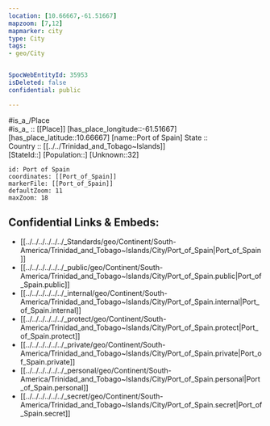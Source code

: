 ```yaml
---
location: [10.66667,-61.51667] 
mapzoom: [7,12] 
mapmarker: city 
type: City
tags:
- geo/City


SpocWebEntityId: 35953
isDeleted: false
confidential: public

---
```

#is_a_/Place  
#is_a_ :: [[Place]] 
[has_place_longitude::-61.51667] 
[has_place_latitude::10.66667] 
[name::Port of Spain] 
State ::  
Country :: [[../../Trinidad_and_Tobago~Islands]]  
[StateId::] 
[Population::] 
[Unknown::32] 


```leaflet
id: Port of Spain
coordinates: [[Port_of_Spain]] 
markerFile: [[Port_of_Spain]] 
defaultZoom: 11 
maxZoom: 18
```


## Confidential Links & Embeds: 
- [[../../../../../../_Standards/geo/Continent/South-America/Trinidad_and_Tobago~Islands/City/Port_of_Spain|Port_of_Spain]] 
- [[../../../../../../_public/geo/Continent/South-America/Trinidad_and_Tobago~Islands/City/Port_of_Spain.public|Port_of_Spain.public]] 
- [[../../../../../../_internal/geo/Continent/South-America/Trinidad_and_Tobago~Islands/City/Port_of_Spain.internal|Port_of_Spain.internal]] 
- [[../../../../../../_protect/geo/Continent/South-America/Trinidad_and_Tobago~Islands/City/Port_of_Spain.protect|Port_of_Spain.protect]] 
- [[../../../../../../_private/geo/Continent/South-America/Trinidad_and_Tobago~Islands/City/Port_of_Spain.private|Port_of_Spain.private]] 
- [[../../../../../../_personal/geo/Continent/South-America/Trinidad_and_Tobago~Islands/City/Port_of_Spain.personal|Port_of_Spain.personal]] 
- [[../../../../../../_secret/geo/Continent/South-America/Trinidad_and_Tobago~Islands/City/Port_of_Spain.secret|Port_of_Spain.secret]] 
